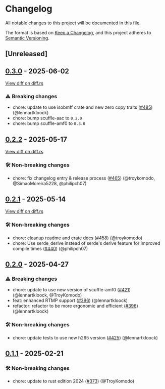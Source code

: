 # Changelog

<!--
This file is automatically generated by our release process.
DO NOT edit it directly.
If you want to add a change log entry for this package,
please create a new file in /changes.d/<pr-number>.toml
Refer to the [README.md](/changes.d/README.md) for more information.
-->

All notable changes to this project will be documented in this file.

The format is based on [Keep a Changelog](https://keepachangelog.com/en/1.0.0/),
and this project adheres to [Semantic Versioning](https://semver.org/spec/v2.0.0.html).

## [Unreleased]

## [0.3.0](https://github.com/ScuffleCloud/scuffle/releases/tag/scuffle-flv-v0.3.0) - 2025-06-02

[View diff on diff.rs](https://diff.rs/scuffle-flv/0.2.2/scuffle-flv/0.3.0/Cargo.toml)

### ⚠️ Breaking changes

- chore: update to use isobmff crate and new zero copy traits ([#485](https://github.com/scufflecloud/scuffle/pull/485)) (@lennartkloock)
- chore: bump scuffle-aac to `0.2.0`
- chore: bump scuffle-amf0 to `0.3.0`

## [0.2.2](https://github.com/ScuffleCloud/scuffle/releases/tag/scuffle-flv-v0.2.2) - 2025-05-17

[View diff on diff.rs](https://diff.rs/scuffle-flv/0.2.1/scuffle-flv/0.2.2/Cargo.toml)

### 🛠️ Non-breaking changes

- chore: fix changelog entry & release process ([#465](https://github.com/scufflecloud/scuffle/pull/465)) (@troykomodo, @SimaoMoreira5228, @philipch07)

## [0.2.1](https://github.com/ScuffleCloud/scuffle/releases/tag/scuffle-flv-v0.2.1) - 2025-05-14

[View diff on diff.rs](https://diff.rs/scuffle-flv/0.2.0/scuffle-flv/0.2.1/Cargo.toml)

### 🛠️ Non-breaking changes

- chore: cleanup readme and crate docs ([#458](https://github.com/scufflecloud/scuffle/pull/458)) (@troykomodo)
- chore: Use serde_derive instead of serde's derive feature for improved compile times ([#440](https://github.com/scufflecloud/scuffle/pull/440)) (@philipch07)

## [0.2.0](https://github.com/ScuffleCloud/scuffle/releases/tag/scuffle-flv-v0.2.0) - 2025-04-27

### ⚠️ Breaking changes

- chore: update to use new version of scuffle-amf0 ([#421](https://github.com/scufflecloud/scuffle/pull/421)) (@lennartkloock, @TroyKomodo)
- feat: enhanced RTMP support ([#396](https://github.com/scufflecloud/scuffle/pull/396)) (@lennartkloock)
- refactor: refactor to be more ergonomic and efficient ([#396](https://github.com/scufflecloud/scuffle/pull/396)) (@lennartkloock)

### 🛠️ Non-breaking changes

- chore: update tests to use new h265 version ([#425](https://github.com/scufflecloud/scuffle/pull/425)) (@lennartkloock)

## [0.1.1](https://github.com/ScuffleCloud/scuffle/releases/tag/scuffle-flv-v0.1.1) - 2025-02-21

### 🛠️ Non-breaking changes

- chore: update to rust edition 2024 ([#373](https://github.com/scufflecloud/scuffle/pull/373)) (@TroyKomodo)
